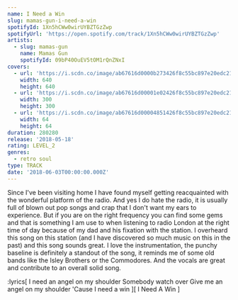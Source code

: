 ```yaml
---
name: I Need a Win
slug: mamas-gun-i-need-a-win
spotifyId: 1Xn5hCWw0wirUYBZTGzZwp
spotifyUrl: 'https://open.spotify.com/track/1Xn5hCWw0wirUYBZTGzZwp'
artists:
  - slug: mamas-gun
    name: Mamas Gun
    spotifyId: 09bP40OuEV5tOM1rQnZNxI
covers:
  - url: 'https://i.scdn.co/image/ab67616d0000b273426f8c55bc897e20edc21e0e'
    width: 640
    height: 640
  - url: 'https://i.scdn.co/image/ab67616d00001e02426f8c55bc897e20edc21e0e'
    width: 300
    height: 300
  - url: 'https://i.scdn.co/image/ab67616d00004851426f8c55bc897e20edc21e0e'
    width: 64
    height: 64
duration: 280280
release: '2018-05-18'
rating: LEVEL_2
genres:
  - retro soul
type: TRACK
date: '2018-06-03T00:00:00.000Z'
---
```

Since I've been visiting home I have found myself getting reacquainted with the wonderful
platform of the radio. And yes I do hate the radio, it is usually full of blown out pop
songs and crap that I don't want my ears to experience. But if you are on the right frequency
you can find some gems and that is something I am use to when listening to radio London at
the right time of day because of my dad and his fixation with the station. I overheard this
song on this station (and I have discovered so much music on this in the past) and this song
sounds great. I love the instrumentation, the punchy baseline is definitely a standout of
the song, it reminds me of some old bands like the Isley Brothers or the Commodores. And the
vocals are great and contribute to an overall solid song.

:lyrics[
  I need an angel on my shoulder
  Somebody watch over
  Give me an angel on my shoulder
  'Cause I need a win
][
  I Need A Win
]
